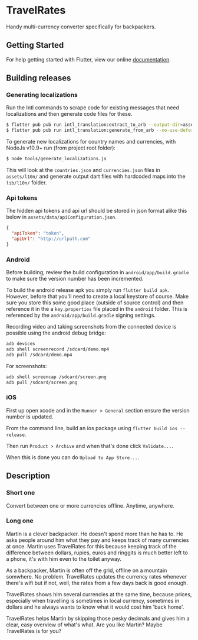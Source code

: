 # TravelRates

Handy multi-currency converter specifically for backpackers.

## Getting Started

For help getting started with Flutter, view our online
[documentation](https://flutter.io/).

## Building releases

### Generating localizations

Run the Intl commands to scrape code for existing messages that need localizations and then generate code files for these.
```bash
$ flutter pub pub run intl_translation:extract_to_arb --output-dir=assets/l10n lib/**/**/*.dart --output-file=intl_en.arb
$ flutter pub pub run intl_translation:generate_from_arb --no-use-deferred-loading --output-dir=lib/l10n lib/**/**/*.dart assets/l10n/intl*.arb
```

To generate new localizations for country names and currencies, with NodeJs v10.9+ run (from project root folder):
```bash
$ node tools/generate_localizations.js
```

This will look at the `countries.json` and `currencies.json` files in `assets/l10n/` and generate output dart files with hardcoded maps into the `lib/l10n/` folder.  

### Api tokens
The hidden api tokens and api url should be stored in json format alike this below in `assets/data/apiConfiguration.json`.

```json
{
  "apiToken": "token",
  "apiUrl": "http://urlpath.com"
}
```

### Android
Before building, review the build configuration in `android/app/build.gradle` to make sure the version number has been incremented.

To build the android release apk you simply run `flutter build apk`. However, before that you'll need to create a local keystore of course.
Make sure you store this some good place (outside of source control) and then reference it in the a `key.properties` file placed in the `android` folder.
This is referenced by the `android/app/build.gradle` signing settings.

Recording video and taking screenshots from the connected device is possible using the android debug bridge:
```bash
adb devices
adb shell screenrecord /sdcard/demo.mp4
adb pull /sdcard/demo.mp4
```

For screenshots:
```bash
adb shell screencap /sdcard/screen.png
adb pull /sdcard/screen.png
```

### iOS
First up open xcode and in the `Runner > General` section ensure the version number is updated.

From the command line, build an ios package using `flutter build ios --release`.

Then run `Product > Archive` and when that's done click `Validate...`.

When this is done you can do `Upload to App Store...`.

## Description

### Short one
Convert between one or more currencies offline. Anytime, anywhere.

### Long one
Martin is a clever backpacker. He doesn't spend more than he has to. He asks people around him what they pay and keeps track of many currencies at once. Martin uses TravelRates for this because keeping track of the difference between dollars, rupies, euros and ringgits is much better left to a phone, it's with him even to the toilet anyway. 

As a backpacker, Martin is often off the grid, offline on a mountain somwhere. No problem. TravelRates updates the currency rates whenever there's wifi but if not, well, the rates from a few days back is good enough.

TravelRates shows him several currencies at the same time, because prices, especially when travelling is sometimes in local currency, sometimes in dollars and he always wants to know what it would cost him 'back home'.

TravelRates helps Martin by skipping those pesky decimals and gives him a clear, easy overview of what's what. Are you like Martin? Maybe TravelRates is for you? 
